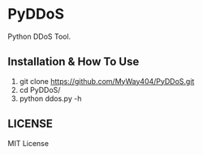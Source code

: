 # PyDDoS
Python DDoS Tool.
## Installation & How To Use
1. git clone https://github.com/MyWay404/PyDDoS.git
2. cd PyDDoS/
3. python ddos.py -h
## LICENSE
MIT License
